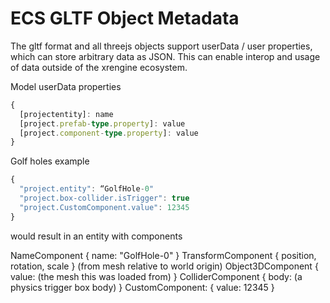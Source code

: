 # ECS GLTF Object Metadata

The gltf format and all threejs objects support userData / user properties, which can store arbitrary data as JSON. This can enable interop and usage of data outside of the xrengine ecosystem.


Model userData properties

```ts
{
  [projectentity]: name
  [project.prefab-type.property]: value
  [project.component-type.property]: value
}
```

Golf holes example

```ts
{
  "project.entity": “GolfHole-0"
  "project.box-collider.isTrigger": true
  "project.CustomComponent.value": 12345
}
```

would result in an entity with components

NameComponent { name: "GolfHole-0" }
TransformComponent { position, rotation, scale } (from mesh relative to world origin)
Object3DComponent { value: (the mesh this was loaded from) }
ColliderComponent { body: (a physics trigger box body) }
CustomComponent: { value: 12345 }